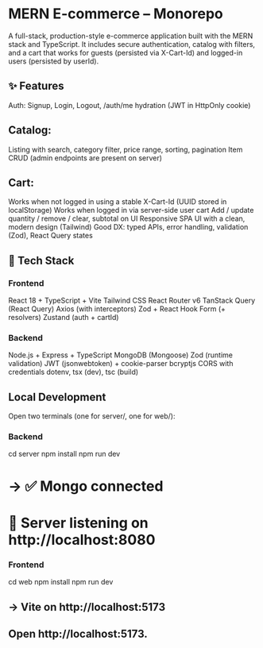 # MERN E-commerce – Monorepo

A full-stack, production-style e-commerce application built with the MERN stack and TypeScript. It includes secure authentication, catalog with filters, and a cart that works for guests (persisted via X-Cart-Id) and logged-in users (persisted by userId).

## ✨ Features

Auth: Signup, Login, Logout, /auth/me hydration (JWT in HttpOnly cookie)

## Catalog:

Listing with search, category filter, price range, sorting, pagination
Item CRUD (admin endpoints are present on server)

## Cart:

Works when not logged in using a stable X-Cart-Id (UUID stored in localStorage)
Works when logged in via server-side user cart
Add / update quantity / remove / clear, subtotal on UI
Responsive SPA UI with a clean, modern design (Tailwind)
Good DX: typed APIs, error handling, validation (Zod), React Query states

## 🧱 Tech Stack

### Frontend

React 18 + TypeScript + Vite
Tailwind CSS
React Router v6
TanStack Query (React Query)
Axios (with interceptors)
Zod + React Hook Form (+ resolvers)
Zustand (auth + cartId)

### Backend

Node.js + Express + TypeScript
MongoDB (Mongoose)
Zod (runtime validation)
JWT (jsonwebtoken) + cookie-parser
bcryptjs
CORS with credentials
dotenv, tsx (dev), tsc (build)


## Local Development

Open two terminals (one for server/, one for web/):

### Backend

cd server
npm install
npm run dev
# → ✅ Mongo connected
#   🚀 Server listening on http://localhost:8080


### Frontend

cd web
npm install
npm run dev
## → Vite on http://localhost:5173


## Open http://localhost:5173.
